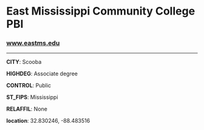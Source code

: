 # East Mississippi Community College PBI
### www.eastms.edu
---
**CITY**: Scooba

**HIGHDEG**: Associate degree

**CONTROL**: Public

**ST_FIPS**: Mississippi

**RELAFFIL**: None

**location**: 32.830246, -88.483516